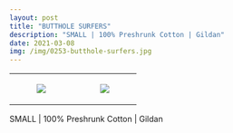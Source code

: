 ```yaml
---
layout: post
title: "BUTTHOLE SURFERS"
description: "SMALL | 100% Preshrunk Cotton | Gildan"
date: 2021-03-08
img: /img/0253-butthole-surfers.jpg
---
```




<table style="width:100%;"><tr><td style="vertical-align:top;">
      <figure class="tmblr-full" data-orig-height="2048" data-orig-width="1365" data-orig-src="https://concertshirts.netlify.app/shirts/0253/0253-01.jpg"><img src="https://64.media.tumblr.com/46857ee5e4e19afb65b982d80454202a/370c424c1a8846b9-f1/s540x810/b92df45fd6b1154d1f113260c9ba0fc800d48871.jpg" data-orig-height="2048" data-orig-width="1365" data-orig-src="https://concertshirts.netlify.app/shirts/0253/0253-01.jpg"/></figure></td>
    <td style="vertical-align:top;">
      <figure class="tmblr-full" data-orig-height="2048" data-orig-width="1365" data-orig-src="https://concertshirts.netlify.app/shirts/0253/0253-02.jpg"><img src="https://64.media.tumblr.com/e54b99f07edb5f1c9744c4ea3002fe05/370c424c1a8846b9-17/s540x810/25cd27472757b82dc4db8740c697e2866a20286b.jpg" data-orig-height="2048" data-orig-width="1365" data-orig-src="https://concertshirts.netlify.app/shirts/0253/0253-02.jpg"/></figure></td>
  </tr></table><p>
  SMALL | 100% Preshrunk Cotton | Gildan
</p>
